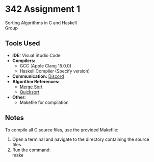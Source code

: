# 342 Assignment 1  
Sorting Algorithms in C and Haskell  \
Group

## Tools Used  
- **IDE:** Visual Studio Code  
- **Compilers:**  
  - GCC (Apple Clang 15.0.0)  
  - Haskell Compiler (Specify version)  
- **Communication:** [Discord](https://discord.com)  
- **Algorithm References:**  
  - [Merge Sort](https://en.wikipedia.org/wiki/Merge_sort)  
  - [Quicksort](https://en.wikipedia.org/wiki/Quicksort)  
- **Other:**  
  - Makefile for compilation  

## Notes  
To compile all C source files, use the provided Makefile:  
1. Open a terminal and navigate to the directory containing the source files.  
2. Run the command:  
   make

